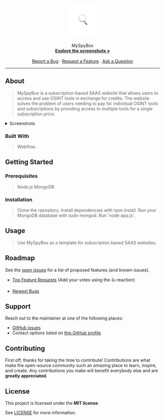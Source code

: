 <h1 align="center">
  <a href="https://github.com/cflynn36/MySpyBox">
    <!-- Please provide path to your logo here -->
    <img src="images/magnifying_glass_logo-removebg-preview-p-500.png/" alt="Logo" width="100" height="100">
  </a>
</h1>

<div align="center">
  MySpyBox
  <br />
  <a href="#about"><strong>Explore the screenshots »</strong></a>
  <br />
  <br />
  <a href="https://github.com/cflynn36/MySpyBox/issues/new?assignees=&labels=bug&template=01_BUG_REPORT.md&title=bug%3A+">Report a Bug</a>
  ·
  <a href="https://github.com/cflynn36/MySpyBox/issues/new?assignees=&labels=enhancement&template=02_FEATURE_REQUEST.md&title=feat%3A+">Request a Feature</a>
  .
  <a href="https://github.com/cflynn36/MySpyBox/issues/new?assignees=&labels=question&template=04_SUPPORT_QUESTION.md&title=support%3A+">Ask a Question</a>
</div>



---
## About


> MySpyBox is a subscription-based SAAS website that allows users to access and use OSINT tools in exchange for credits. The website solves the problem of users needing to pay for individual OSINT tools and subscriptions by providing access to multiple tools for a single subscription price.


<details>
<summary>Screenshots</summary>
<br>


|                               Home Page                               |                               Login Page                               |
| :-------------------------------------------------------------------: | :--------------------------------------------------------------------: |
| <img src="images/homepage.png" title="Home Page" width="100%"> | <img src="images/login.png" title="Login Page" width="100%"> |

</details>

### Built With

> Webflow.

## Getting Started

### Prerequisites

> Node.js
> MongoDB

### Installation

> Clone the repository.
> Install dependencies with npm install.
> Run your MongoDB database with sudo mongod.
> Run 'node app.js'.

## Usage

> Use MySpyBox as a template for subscription based SAAS websites.


## Roadmap

See the [open issues](https://github.com/cflynn36/MySpyBox/issues) for a list of proposed features (and known issues).

- [Top Feature Requests](https://github.com/cflynn36/MySpyBox/issues?q=label%3Aenhancement+is%3Aopen+sort%3Areactions-%2B1-desc) (Add your votes using the 👍 reaction)

- [Newest Bugs](https://github.com/cflynn36/MySpyBox/issues?q=is%3Aopen+is%3Aissue+label%3Abug)

## Support

Reach out to the maintainer at one of the following places:

- [GitHub issues](https://github.com/cflynn36/MySpyBox/issues/new?assignees=&labels=question&template=04_SUPPORT_QUESTION.md&title=support%3A+)
- Contact options listed on [this GitHub profile](https://github.com/cflynn36)


## Contributing

First off, thanks for taking the time to contribute! Contributions are what make the open-source community such an amazing place to learn, inspire, and create. Any contributions you make will benefit everybody else and are **greatly appreciated**.





## License

This project is licensed under the **MIT license**.

See [LICENSE](LICENSE) for more information.

